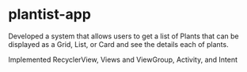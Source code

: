 # plantist-app

Developed a system that allows users to get a list of Plants that can be displayed as a Grid, List, or Card and see the details each of plants.

Implemented RecyclerView, Views and ViewGroup, Activity, and Intent
